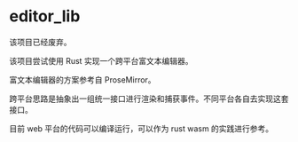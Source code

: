 # editor_lib

该项目已经废弃。

该项目尝试使用 Rust 实现一个跨平台富文本编辑器。

富文本编辑器的方案参考自 ProseMirror。

跨平台思路是抽象出一组统一接口进行渲染和捕获事件。不同平台各自去实现这套接口。

目前 web 平台的代码可以编译运行，可以作为 rust wasm 的实践进行参考。
